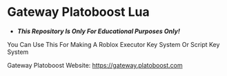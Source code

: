 # Gateway Platoboost Lua
* ***This Repository Is Only For Educational Purposes Only!***

You Can Use This For Making A Roblox Executor Key System
Or Script Key System

Gateway Platoboost Website: https://gateway.platoboost.com
